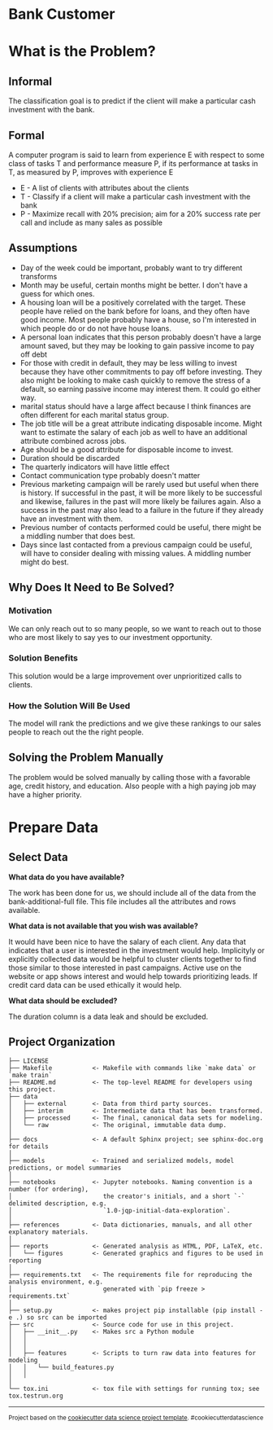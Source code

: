 Bank Customer
=============

# What is the Problem?

## Informal

The classification goal is to predict if the client will make a particular cash investment with the bank.

## Formal

A computer program is said to learn from experience E with respect to some class of tasks T and performance measure P, if its performance at tasks in T, as measured by P, improves with experience E

- E - A list of clients with attributes about the clients
- T - Classify if a client will make a particular cash investment with the bank
- P - Maximize recall with 20% precision; aim for a 20% success rate per call and include as many sales as possible


## Assumptions
- Day of the week could be important, probably want to try different transforms
- Month may be useful, certain months might be better.  I don't have a guess for which ones.
- A housing loan will be a positively correlated with the target.  These people have relied on the bank before for loans, and they often have good income.  Most people probably have a house, so I'm interested in which people do or do not have house loans.
- A personal loan indicates that this person probably doesn't have a large amount saved, but they may be looking to gain passive income to pay off debt
- For those with credit in default, they may be less willing to invest because they have other commitments to pay off before investing.  They also might be looking to make cash quickly to remove the stress of a default, so earning passive income may interest them.  It could go either way.
- marital status should have a large affect because I think finances are often different for each marital status group.
- The job title will be a great attribute indicating disposable income.  Might want to estimate the salary of each job as well to have an additional attribute combined across jobs.
- Age should be a good attribute for disposable income to invest.
- Duration should be discarded
- The quarterly indicators will have little effect
- Contact communication type probably doesn't matter
- Previous marketing campaign will be rarely used but useful when there is history.  If successful in the past, it will be more likely to be successful and likewise, failures in the past will more likely be failures again.  Also a success in the past may also lead to a failure in the future if they already have an investment with them.
- Previous number of contacts performed could be useful, there might be a middling number that does best.
- Days since last contacted from a previous campaign could be useful, will have to consider dealing with missing values.  A middling number might do best.

## Why Does It Need to Be Solved?

### Motivation

We can only reach out to so many people, so we want to reach out to those who are most likely to say yes to our investment opportunity.

### Solution Benefits

This solution would be a large improvement over unprioritized calls to clients.

### How the Solution Will Be Used

The model will rank the predictions and we give these rankings to our sales people to reach out the the right people.

## Solving the Problem Manually

The problem would be solved manually by calling those with a favorable age, credit history, and education.  Also people with a high paying job may have a higher priority.

# Prepare Data

## Select Data

**What data do you have available?**

The work has been done for us, we should include all of the data from the bank-additional-full file.  This file includes all the attributes and rows available.  

**What data is not available that you wish was available?**

It would have been nice to have the salary of each client.  Any data that indicates that a user is interested in the investment would help.  Implicityly or explicitly collected data would be helpful to cluster clients together to find those similar to those interested in past campaigns.  Active use on the website or app shows interest and would help towards prioritizing leads.  If credit card data can be used ethically it would help.

**What data should be excluded?**

The duration column is a data leak and should be excluded.

Project Organization
------------

    ├── LICENSE
    ├── Makefile           <- Makefile with commands like `make data` or `make train`
    ├── README.md          <- The top-level README for developers using this project.
    ├── data
    │   ├── external       <- Data from third party sources.
    │   ├── interim        <- Intermediate data that has been transformed.
    │   ├── processed      <- The final, canonical data sets for modeling.
    │   └── raw            <- The original, immutable data dump.
    │
    ├── docs               <- A default Sphinx project; see sphinx-doc.org for details
    │
    ├── models             <- Trained and serialized models, model predictions, or model summaries
    │
    ├── notebooks          <- Jupyter notebooks. Naming convention is a number (for ordering),
    │                         the creator's initials, and a short `-` delimited description, e.g.
    │                         `1.0-jqp-initial-data-exploration`.
    │
    ├── references         <- Data dictionaries, manuals, and all other explanatory materials.
    │
    ├── reports            <- Generated analysis as HTML, PDF, LaTeX, etc.
    │   └── figures        <- Generated graphics and figures to be used in reporting
    │
    ├── requirements.txt   <- The requirements file for reproducing the analysis environment, e.g.
    │                         generated with `pip freeze > requirements.txt`
    │
    ├── setup.py           <- makes project pip installable (pip install -e .) so src can be imported
    ├── src                <- Source code for use in this project.
    │   ├── __init__.py    <- Makes src a Python module
    │   │
    │   │
    │   ├── features       <- Scripts to turn raw data into features for modeling
    │   │   └── build_features.py
    │   │
    │
    └── tox.ini            <- tox file with settings for running tox; see tox.testrun.org


--------

<p><small>Project based on the <a target="_blank" href="https://drivendata.github.io/cookiecutter-data-science/">cookiecutter data science project template</a>. #cookiecutterdatascience</small></p>
